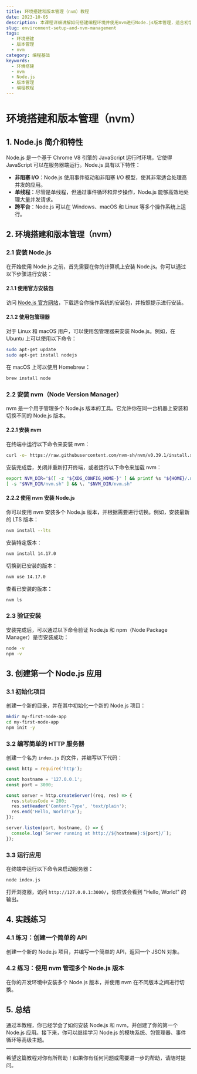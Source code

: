 ```yaml
---
title: 环境搭建和版本管理（nvm）教程
date: 2023-10-05
description: 本课程详细讲解如何搭建编程环境并使用nvm进行Node.js版本管理，适合初学者和中级开发者。
slug: environment-setup-and-nvm-management
tags:
  - 环境搭建
  - 版本管理
  - nvm
category: 编程基础
keywords:
  - 环境搭建
  - nvm
  - Node.js
  - 版本管理
  - 编程教程
---
```


# 环境搭建和版本管理（nvm）

## 1. Node.js 简介和特性

Node.js 是一个基于 Chrome V8 引擎的 JavaScript 运行时环境，它使得 JavaScript 可以在服务器端运行。Node.js 具有以下特性：

- **非阻塞 I/O**：Node.js 使用事件驱动和非阻塞 I/O 模型，使其非常适合处理高并发的应用。
- **单线程**：尽管是单线程，但通过事件循环和异步操作，Node.js 能够高效地处理大量并发请求。
- **跨平台**：Node.js 可以在 Windows、macOS 和 Linux 等多个操作系统上运行。

## 2. 环境搭建和版本管理（nvm）

### 2.1 安装 Node.js

在开始使用 Node.js 之前，首先需要在你的计算机上安装 Node.js。你可以通过以下步骤进行安装：

#### 2.1.1 使用官方安装包

访问 [Node.js 官方网站](https://nodejs.org/)，下载适合你操作系统的安装包，并按照提示进行安装。

#### 2.1.2 使用包管理器

对于 Linux 和 macOS 用户，可以使用包管理器来安装 Node.js。例如，在 Ubuntu 上可以使用以下命令：

```bash
sudo apt-get update
sudo apt-get install nodejs
```

在 macOS 上可以使用 Homebrew：

```bash
brew install node
```

### 2.2 安装 nvm（Node Version Manager）

nvm 是一个用于管理多个 Node.js 版本的工具。它允许你在同一台机器上安装和切换不同的 Node.js 版本。

#### 2.2.1 安装 nvm

在终端中运行以下命令来安装 nvm：

```bash
curl -o- https://raw.githubusercontent.com/nvm-sh/nvm/v0.39.1/install.sh | bash
```

安装完成后，关闭并重新打开终端，或者运行以下命令来加载 nvm：

```bash
export NVM_DIR="$([ -z "${XDG_CONFIG_HOME-}" ] && printf %s "${HOME}/.nvm" || printf %s "${XDG_CONFIG_HOME}/nvm")"
[ -s "$NVM_DIR/nvm.sh" ] && \. "$NVM_DIR/nvm.sh"
```

#### 2.2.2 使用 nvm 安装 Node.js

你可以使用 nvm 安装多个 Node.js 版本，并根据需要进行切换。例如，安装最新的 LTS 版本：

```bash
nvm install --lts
```

安装特定版本：

```bash
nvm install 14.17.0
```

切换到已安装的版本：

```bash
nvm use 14.17.0
```

查看已安装的版本：

```bash
nvm ls
```

### 2.3 验证安装

安装完成后，可以通过以下命令验证 Node.js 和 npm（Node Package Manager）是否安装成功：

```bash
node -v
npm -v
```

## 3. 创建第一个 Node.js 应用

### 3.1 初始化项目

创建一个新的目录，并在其中初始化一个新的 Node.js 项目：

```bash
mkdir my-first-node-app
cd my-first-node-app
npm init -y
```

### 3.2 编写简单的 HTTP 服务器

创建一个名为 `index.js` 的文件，并编写以下代码：

```javascript
const http = require('http');

const hostname = '127.0.0.1';
const port = 3000;

const server = http.createServer((req, res) => {
  res.statusCode = 200;
  res.setHeader('Content-Type', 'text/plain');
  res.end('Hello, World!\n');
});

server.listen(port, hostname, () => {
  console.log(`Server running at http://${hostname}:${port}/`);
});
```

### 3.3 运行应用

在终端中运行以下命令来启动服务器：

```bash
node index.js
```

打开浏览器，访问 `http://127.0.0.1:3000/`，你应该会看到 "Hello, World!" 的输出。

## 4. 实践练习

### 4.1 练习：创建一个简单的 API

创建一个新的 Node.js 项目，并编写一个简单的 API，返回一个 JSON 对象。

### 4.2 练习：使用 nvm 管理多个 Node.js 版本

在你的开发环境中安装多个 Node.js 版本，并使用 nvm 在不同版本之间进行切换。

## 5. 总结

通过本教程，你已经学会了如何安装 Node.js 和 nvm，并创建了你的第一个 Node.js 应用。接下来，你可以继续学习 Node.js 的模块系统、包管理器、事件循环等高级主题。

---

希望这篇教程对你有所帮助！如果你有任何问题或需要进一步的帮助，请随时提问。